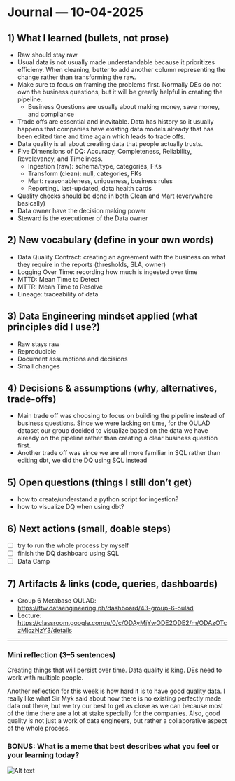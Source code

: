 # Journal — 10-04-2025

## 1) What I learned (bullets, not prose)
- Raw should stay raw
- Usual data is not usually made understandable because it prioritizes efficieny. When cleaning, better to add another column representing the change rather than transforming the raw.
- Make sure to focus on framing the problems first. Normally DEs do not own the business questions, but it will be greatly helpful in creating the pipeline.
    - Business Questions are usually about making money, save money, and compliance
- Trade offs are essential and inevitable. Data has history so it usually happens that companies have existing data models already that has been edited time and time again which leads to trade offs.
- Data quality is all about creating data that people actually trusts.
- Five Dimensions of DQ: Accuracy, Completeness, Reliability, Revelevancy, and Timeliness.
  - Ingestion (raw): schema/type, categories, FKs
  - Transform (clean): null, categories, FKs
  - Mart: reasonableness, uniqueness, business rules
  - ReportingL last-updated, data health cards
- Quality checks should be done in both Clean and Mart (everywhere basically)
- Data owner have the decision making power
- Steward is the executioner of the Data owner

## 2) New vocabulary (define in your own words)
- Data Quality Contract: creating an agreement with the business on what they require in the reports (thresholds, SLA, owner)
- Logging Over Time: recording how much is ingested over time
- MTTD: Mean Time to Detect
- MTTR: Mean Time to Resolve
- Lineage: traceability of data

## 3) Data Engineering mindset applied (what principles did I use?)
- Raw stays raw
- Reproducible
- Document assumptions and decisions
- Small changes

## 4) Decisions & assumptions (why, alternatives, trade-offs)
- Main trade off was choosing to focus on building the pipeline instead of business questions. Since we were lacking on time, for the OULAD dataset our group decided to visualize based on the data we have already on the pipeline rather than creating a clear business question first.
- Another trade off was since we are all more familiar in SQL rather than editing dbt, we did the DQ using SQL instead

## 5) Open questions (things I still don’t get)
- how to create/understand a python script for ingestion?
- how to visualize DQ when using dbt?

## 6) Next actions (small, doable steps)
- [ ] try to run the whole process by myself
- [ ] finish the DQ dashboard using SQL
- [ ] Data Camp

## 7) Artifacts & links (code, queries, dashboards)
- Group 6 Metabase OULAD: https://ftw.dataengineering.ph/dashboard/43-group-6-oulad
- Lecture: https://classroom.google.com/u/0/c/ODAyMjYwODE2ODE2/m/ODAzOTczMjczNzY3/details

---

### Mini reflection (3–5 sentences)
Creating things that will persist over time.
Data quality is king.
DEs need to work with multiple people.

Another reflection for this week is how hard it is to have good quality data. I really like what Sir Myk said about how there is no existing perfectly made data out there, but we try our best to get as close as we can because most of the time there are a lot at stake specially for the companies. Also, good quality is not just a work of data engineers, but rather a collaborative aspect of the whole process.

### BONUS: What is a meme that best describes what you feel or your learning today?

![Alt text](https://file.forms.app/sitefile/d-s-m-3.jpeg)
